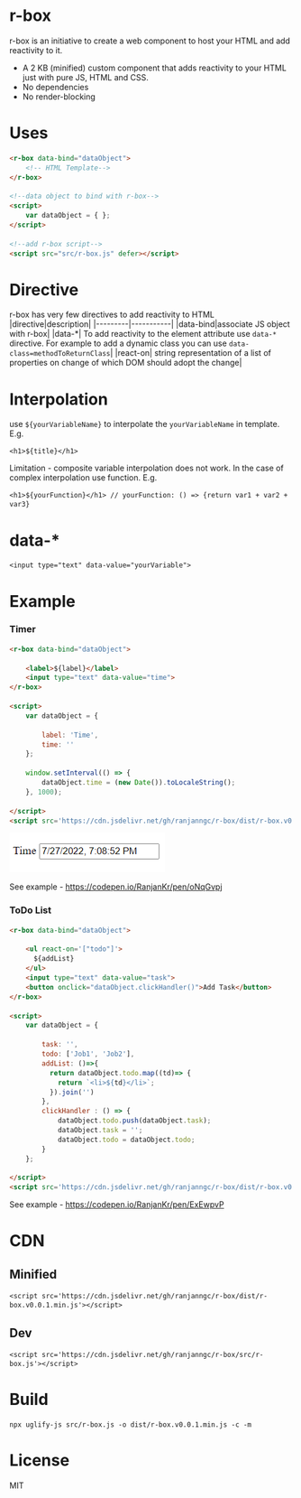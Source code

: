 # r-box

r-box is an initiative to create a web component to host your HTML and add reactivity to it.

* A 2 KB (minified) custom component that adds reactivity to your HTML just with pure JS, HTML and CSS.
* No dependencies
* No render-blocking 

# Uses
```HTML
<r-box data-bind="dataObject">
    <!-- HTML Template-->
</r-box>

<!--data object to bind with r-box-->
<script>
    var dataObject = { };
</script>

<!--add r-box script-->
<script src="src/r-box.js" defer></script>
```

# Directive
r-box has very few directives to add reactivity to HTML
|directive|description|
|---------|-----------|
|data-bind|associate JS object with r-box|
|data-*| To add reactivity to the element attribute use `data-*` directive. For example to add a dynamic class you can use `data-class=methodToReturnClass`| 
|react-on| string representation of a list of properties on change of which DOM should adopt the change|

# Interpolation
use `${yourVariableName}` to interpolate the `yourVariableName` in template. E.g.
```
<h1>${title}</h1>
```
Limitation - composite variable interpolation does not work. In the case of complex interpolation use function. E.g.
```
<h1>${yourFunction}</h1> // yourFunction: () => {return var1 + var2 + var3}
```

# data-*
```
<input type="text" data-value="yourVariable">
```

# Example

### Timer
```HTML
<r-box data-bind="dataObject">

    <label>${label}</label>
    <input type="text" data-value="time">
</r-box>

<script>
    var dataObject = {

        label: 'Time',
        time: ''
    };

    window.setInterval(() => {
        dataObject.time = (new Date()).toLocaleString();
    }, 1000);
    
</script>
<script src='https://cdn.jsdelivr.net/gh/ranjanngc/r-box/dist/r-box.v0.0.1.min.js'></script>
```
![sample](./docs/assets/sample01.gif)

See example  - https://codepen.io/RanjanKr/pen/oNqGvpj
### ToDo List
```HTML
<r-box data-bind="dataObject">

    <ul react-on='["todo"]'>
      ${addList}
    </ul>
    <input type="text" data-value="task">
    <button onclick="dataObject.clickHandler()">Add Task</button>
</r-box>

<script>
    var dataObject = {

        task: '',
        todo: ['Job1', 'Job2'],
        addList: ()=>{
          return dataObject.todo.map((td)=> {
            return `<li>${td}</li>`;
          }).join('')
        },
        clickHandler : () => {
            dataObject.todo.push(dataObject.task);
            dataObject.task = '';
            dataObject.todo = dataObject.todo;
        }
    };
    
</script>
<script src='https://cdn.jsdelivr.net/gh/ranjanngc/r-box/dist/r-box.v0.0.1.min.js'></script>
```
See example  - https://codepen.io/RanjanKr/pen/ExEwpvP
# CDN
## Minified
```
<script src='https://cdn.jsdelivr.net/gh/ranjanngc/r-box/dist/r-box.v0.0.1.min.js'></script>
```
## Dev
```
<script src='https://cdn.jsdelivr.net/gh/ranjanngc/r-box/src/r-box.js'></script>
```
# Build
```
npx uglify-js src/r-box.js -o dist/r-box.v0.0.1.min.js -c -m
```
# License
MIT